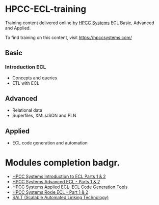 # HPCC-ECL-training

Training content delivered online by [HPCC Systems](https://hpccsystems.com/pt-br/training) ECL Basic, Advanced and Applied.

To find training on this content, visit https://hpccsystems.com/

## Basic 
### Introduction ECL
- Concepts and queries
- ETL with ECL

## Advanced 
- Relational data
- Superfiles, XML/JSON and PLN

## Applied
- ECL code generation and automation

# Modules completion badgr.
- [HPCC Systems Introduction to ECL Parts 1 & 2](https://badgr.com/backpack/badges/618af2e44048b81fdf3ba530)
- [HPCC Systems Advanced ECL - Parts 1 & 2](https://badgr.com/backpack/badges/618c7d7f4048b81fdf3bf602)
- [HPCC Systems Applied ECL: ECL Code Generation Tools](https://badgr.com/backpack/badges/6199b216cb9e6d1c59adef42)
- [HPCC Systems Roxie ECL - Part 1 & 2](https://badgr.com/backpack/badges/61a4ef492dc038241ace92fa)
- [SALT (Scalable Automated Linking Technology)](https://badgr.com/backpack/badges/61a4ea63cb9e6d1c59b0067a)
